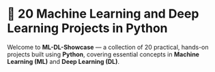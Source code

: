 # 🤖 20 Machine Learning and Deep Learning Projects in Python

Welcome to **ML-DL-Showcase** — a collection of 20 practical, hands-on projects built using **Python**, covering essential concepts in **Machine Learning (ML)** and **Deep Learning (DL)**.
